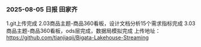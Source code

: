 ### 2025-08-05 日报 田家齐
1.git上传完成
2.03商品主题-商品360看板，设计文档分析15个需求指标完成
3.03商品主题-商品360看板，ods层完成，数据局模拟完成
上传地址：https://github.com/tianjiaqii/Bigata-Lakehouse-Streaming